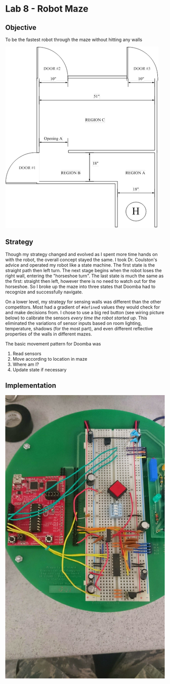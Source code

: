 Lab 8 - Robot Maze
===

Objective
---
To be the fastest robot through the maze without hitting any walls

![THE MAZE](./images/maze_diagram.png)

Strategy
---
Though my strategy changed and evolved as I spent more time hands on with the robot, the overall concept stayed the same. I took Dr. Coulston's advice and operated my robot like a state machine. The first state is the straight path then left turn. The next stage begins when the robot loses the right wall, entering the "horseshoe turn". The last state is much the same as the first: straight then left, however there is no need to watch out for the horseshoe. So I broke up the maze into three states that Doomba had to recognize and successfully navigate.

On a lower level, my strategy for sensing walls was different than the other competitors. Most had a gradient of `#define`d values they would check for and make decisions from. I chose to use a big red button (see wiring picture below) to calibrate the sensors *every time the robot started up*. This eliminated the variations of sensor inputs based on room lighting, temperature, shadows (for the most part), and even different reflective properties of the walls in different mazes.

The basic movement pattern for Doomba was

1. Read sensors
2. Move according to location in maze
3. Where am I?
4. Update state if necessary

Implementation
---

![WIRING](./images/wiring.jpg)
